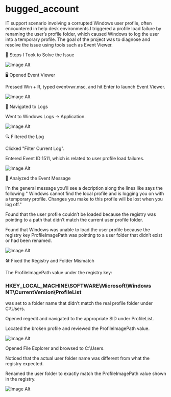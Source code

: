 # bugged_account
IT support scenario involving a corrupted Windows user profile, often encountered in help desk environments.I triggered a profile load failure by renaming the user’s profile folder, which caused Windows to log the user into a temporary profile.  The goal of the project was to diagnose and resolve the issue using tools such as Event Viewer.

🧪 Steps I Took to Solve the Issue

 ![Image Alt](image_url)

🖥️ Opened Event Viewer

Pressed Win + R, typed eventvwr.msc, and hit Enter to launch Event Viewer.

 ![Image Alt](image_url)

📂 Navigated to Logs

Went to Windows Logs → Application.

 ![Image Alt](image_url)

🔍 Filtered the Log

Clicked "Filter Current Log".

Entered Event ID 1511, which is related to user profile load failures.

 ![Image Alt](image_url)

🧠 Analyzed the Event Message

I'n the general message you'll see a decription along the lines like says the following 
" Windows cannot find the local profile and is logging you on with a temporary profile. Changes you make to this profile will be lost when you log off." 

Found that the user profile couldn’t be loaded because the registry was pointing to a path that didn’t match the current user profile folder.

Found that Windows was unable to load the user profile because the registry key ProfileImagePath was pointing to a user folder that didn’t exist or had been renamed.

 ![Image Alt](image_url)

🛠️ Fixed the Registry and Folder Mismatch

The ProfileImagePath value under the registry key:

### HKEY_LOCAL_MACHINE\SOFTWARE\Microsoft\Windows NT\CurrentVersion\ProfileList

was set to a folder name that didn’t match the real profile folder under C:\Users.

Opened regedit and navigated to the appropriate SID under ProfileList.

Located the broken profile and reviewed the ProfileImagePath value.

 ![Image Alt](image_url)

Opened File Explorer and browsed to C:\Users.

Noticed that the actual user folder name was different from what the registry expected.

Renamed the user folder to exactly match the ProfileImagePath value shown in the registry.

 ![Image Alt](image_url)


